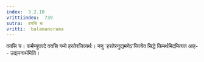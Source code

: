 ```yaml
---
index:  3.2.10
vrittiindex:  739
sutra:  वयसि च
vritti:  balamanorama 
---
```


वयसि च। कर्मण्युपपदे वयसि गम्ये हरतेरजित्यर्थः। ननु `हरतेरनुद्यमनेऽ'जित्येव सिद्धे किमर्थमिदमित्यत आह-- उद्यमनार्थमिति। 


